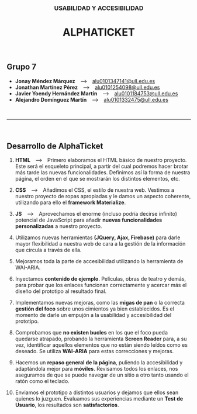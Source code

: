 ### <div align = "center">**USABILIDAD Y ACCESIBILIDAD**</div>
# <div align = "center">**ALPHATICKET**</div>

<br>

## Grupo 7
- **Jonay Méndez Márquez**&emsp;⟶&emsp;alu0101347141@ull.edu.es
- **Jonathan Martínez Pérez**&emsp;⟶&emsp;alu0101254098@ull.edu.es
- **Javier Yoendy Hernández Martín**&emsp;⟶&emsp;alu0101184753@ull.edu.es
- **Alejandro Domínguez Martín**&emsp;⟶&emsp;alu0101332475@ull.edu.es

<br>

---

<br>

## Desarrollo de **AlphaTicket**
1. **HTML**&emsp;⟶&emsp;Primero elaboramos el HTML básico de nuestro proyecto. Este será el esqueleto principal, a partir del cual podremos hacer brotar más tarde las nuevas funcionalidades. Definimos así la forma de nuestra página, el orden en el que se mostrarán los distintos elementos, etc.

2. **CSS**&emsp;⟶&emsp;Añadimos el CSS, el estilo de nuestra web. Vestimos a nuestro proyecto de ropas apropiadas y le damos un aspecto coherente, utilizando para ello el **framework Materialize**.

3. **JS**&emsp;⟶&emsp;Aprovechamos el enorme (incluso podría decirse infinito) potencial de JavaScript para añadir **nuevas funcionalidades personalizadas** a nuestro proyecto. 

4. Utilizamos nuevas herramientas **(JQuery, Ajax, Firebase)** para darle mayor flexibilidad a nuestra web de cara a la gestión de la información que circula a través de ella.

5. Mejoramos toda la parte de accesibilidad utilizando la herramienta de WAI-ARIA.

6. Inyectamos **contenido de ejemplo**. Películas, obras de teatro y demás, para probar que los enlaces funcionan correctamente y acercar más el diseño del prototipo al resultado final.

7. Implementamos nuevas mejoras, como las **migas de pan** o la correcta **gestión del foco** sobre unos cimientos ya bien establecidos. Es el momento de darle un empujón a la usabilidad y accesibilidad del prototipo.

8. Comprobamos que **no existen bucles** en los que el foco pueda quedarse atrapado, probando la herramienta **Screen Reader** para, a su vez, identificar aquellos elementos que no están siendo leídos como es deseado. Se utiliza **WAI-ARIA** para estas correcciones y mejoras.

9. Hacemos un **repaso general de la página**, puliendo la accesibilidad y adaptándola mejor para **móviles**. Revisamos todos los enlaces, nos aseguramos de que se puede navegar de un sitio a otro tanto usando el ratón como el teclado.

10. Enviamos el prototipo a distintos usuarios y dejamos que ellos sean quienes lo juzguen. Evaluamos sus experiencias mediante un **Test de Usuario**, los resultados son **satisfactorios**.

